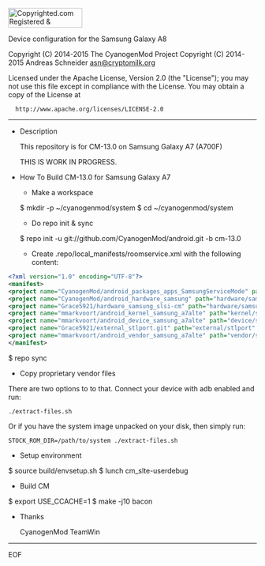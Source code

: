 <a target="_blank" href="http://www.copyrighted.com/copyrights/view/0dl4-b1qo-4lxw-lsut"><img border="0" alt="Copyrighted.com Registered &amp; Protected 
0DL4-B1QO-4LXW-LSUT" title="Copyrighted.com Registered &amp; Protected 
0DL4-B1QO-4LXW-LSUT" width="150" height="40" src="http://static.copyrighted.com/images/seal.gif" /></a>

Device configuration for the Samsung Galaxy A8

Copyright (C) 2014-2015 The CyanogenMod Project
Copyright (C) 2014-2015 Andreas Schneider <asn@cryptomilk.org>

 Licensed under the Apache License, Version 2.0 (the "License");
 you may not use this file except in compliance with the License.
 You may obtain a copy of the License at

      http://www.apache.org/licenses/LICENSE-2.0

------------------------------------------------------------------

* Description

  This repository is for CM-13.0 on Samsung Galaxy A7 (A700F)

    THIS IS WORK IN PROGRESS.


* How To Build CM-13.0 for Samsung Galaxy A7

  - Make a workspace

  $ mkdir -p ~/cyanogenmod/system
  $ cd ~/cyanogenmod/system


  - Do repo init & sync

  $ repo init -u git://github.com/CyanogenMod/android.git -b cm-13.0


  - Create .repo/local_manifests/roomservice.xml with the following content:


```xml
<?xml version="1.0" encoding="UTF-8"?>
<manifest>
<project name="CyanogenMod/android_packages_apps_SamsungServiceMode" path="packages/apps/SamsungServiceMode" remote="github" />
<project name="CyanogenMod/android_hardware_samsung" path="hardware/samsung" remote="github" revision="cm-13.0" />
<project name="Grace5921/hardware_samsung_slsi-cm" path="hardware/samsung_slsi-cm" remote="github" revision="cm-13.0" />
<project name="mmarkvoort/android_kernel_samsung_a7alte" path="kernel/samsung/a7alte" remote="github" revision="cm-13.0"/>
<project name="mmarkvoort/android_device_samsung_a7alte" path="device/samsung/a7alte" remote="github" revision="cm-13.0" />
<project name="Grace5921/external_stlport.git" path="external/stlport" remote="github" revision="cm-13.0" />
<project name="mmarkvoort/android_vendor_samsung_a7alte" path="vendor/samsung/a7alte" remote="github" revision="cm-13.0" />
</manifest>
```


  $ repo sync

  - Copy proprietary vendor files

  There are two options to to that. Connect your device with adb enabled and run:

    ./extract-files.sh

  Or if you have the system image unpacked on your disk, then simply run:

    STOCK_ROM_DIR=/path/to/system ./extract-files.sh

  - Setup environment

  $ source build/envsetup.sh
  $ lunch cm_slte-userdebug


  - Build CM

  $ export USE_CCACHE=1
  $ make -j10 bacon


* Thanks

  CyanogenMod
  TeamWin

----
EOF
